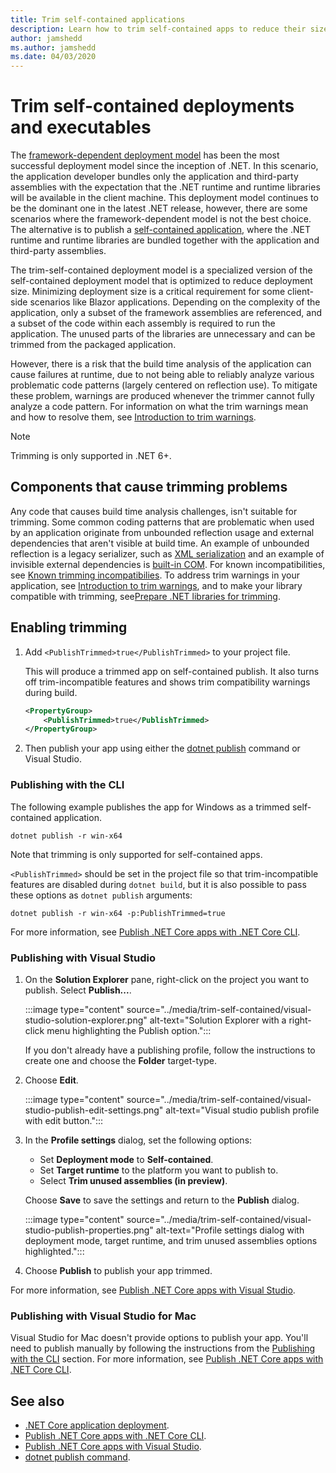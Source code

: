 ```yaml
---
title: Trim self-contained applications
description: Learn how to trim self-contained apps to reduce their size. .NET Core bundles the runtime with an app that is published self-contained and generally includes more of the runtime then is necessary.
author: jamshedd
ms.author: jamshedd
ms.date: 04/03/2020
---
```

# Trim self-contained deployments and executables

The [framework-dependent deployment model](../index.md#publish-framework-dependent) has been the most successful deployment model since the inception of .NET. In this scenario, the application developer bundles only the application and third-party assemblies with the expectation that the .NET runtime and runtime libraries will be available in the client machine. This deployment model continues to be the dominant one in the latest .NET release, however, there are some scenarios where the framework-dependent model is not the best choice. The alternative is to publish a [self-contained application](../index.md#publish-self-contained), where the .NET runtime and runtime libraries are bundled together with the application and third-party assemblies.

The trim-self-contained deployment model is a specialized version of the self-contained deployment model that is optimized to reduce deployment size. Minimizing deployment size is a critical requirement for some client-side scenarios like Blazor applications. Depending on the complexity of the application, only a subset of the framework assemblies are referenced, and a subset of the code within each assembly is required to run the application. The unused parts of the libraries are unnecessary and can be trimmed from the packaged application.

However, there is a risk that the build time analysis of the application can cause failures at runtime, due to not being able to reliably analyze various problematic code patterns (largely centered on reflection use). To mitigate these problem, warnings are produced whenever the trimmer cannot fully analyze a code pattern. For information on what the trim warnings mean and how to resolve them, see [Introduction to trim warnings](fixing-warnings.md).

> [!NOTE]
> Trimming is only supported in .NET 6+.

## Components that cause trimming problems

Any code that causes build time analysis challenges, isn't suitable for trimming. Some common coding patterns that are problematic when used by an application originate from unbounded reflection usage and external dependencies that aren't visible at build time. An example of unbounded reflection is a legacy serializer, such as [XML serialization](../../../standard/serialization/introducing-xml-serialization.md) and an example of invisible external dependencies is [built-in COM](../../../standard/native-interop/cominterop.md). For known incompatibilities, see [Known trimming incompatibilies](incompatibilities.md). To address trim warnings in your application, see [Introduction to trim warnings](fixing-warnings.md), and to make your library compatible with trimming, see[Prepare .NET libraries for trimming](prepare-libraries-for-trimming.md).

## Enabling trimming

01. Add `<PublishTrimmed>true</PublishTrimmed>` to your project file.

    This will produce a trimmed app on self-contained publish. It also turns off trim-incompatible features and shows trim compatibility warnings during build.

    ```xml
    <PropertyGroup>
        <PublishTrimmed>true</PublishTrimmed>
    </PropertyGroup>
    ```

02. Then publish your app using either the [dotnet publish](../../tools/dotnet-publish.md) command or Visual Studio.

### Publishing with the CLI

The following example publishes the app for Windows as a trimmed self-contained application.

`dotnet publish -r win-x64`

Note that trimming is only supported for self-contained apps.

`<PublishTrimmed>` should be set in the project file so that trim-incompatible features are disabled during `dotnet build`, but it is also possible to pass these options as `dotnet publish` arguments:

`dotnet publish -r win-x64 -p:PublishTrimmed=true`

For more information, see [Publish .NET Core apps with .NET Core CLI](../deploy-with-cli.md).

### Publishing with Visual Studio

01. On the **Solution Explorer** pane, right-click on the project you want to publish. Select **Publish...**.

    :::image type="content" source="../media/trim-self-contained/visual-studio-solution-explorer.png" alt-text="Solution Explorer with a right-click menu highlighting the Publish option.":::

    If you don't already have a publishing profile, follow the instructions to create one and choose the **Folder** target-type.

01. Choose **Edit**.

    :::image type="content" source="../media/trim-self-contained/visual-studio-publish-edit-settings.png" alt-text="Visual studio publish profile with edit button.":::

01. In the **Profile settings** dialog, set the following options:

    - Set **Deployment mode** to **Self-contained**.
    - Set **Target runtime** to the platform you want to publish to.
    - Select **Trim unused assemblies (in preview)**.

    Choose **Save** to save the settings and return to the **Publish** dialog.

    :::image type="content" source="../media/trim-self-contained/visual-studio-publish-properties.png" alt-text="Profile settings dialog with deployment mode, target runtime, and trim unused assemblies options highlighted.":::

01. Choose **Publish** to publish your app trimmed.

For more information, see [Publish .NET Core apps with Visual Studio](../deploy-with-vs.md).

### Publishing with Visual Studio for Mac

Visual Studio for Mac doesn't provide options to publish your app. You'll need to publish manually by following the instructions from the [Publishing with the CLI](#publishing-with-the-cli) section. For more information, see [Publish .NET Core apps with .NET Core CLI](../deploy-with-cli.md).

## See also

- [.NET Core application deployment](../index.md).
- [Publish .NET Core apps with .NET Core CLI](../deploy-with-cli.md).
- [Publish .NET Core apps with Visual Studio](../deploy-with-vs.md).
- [dotnet publish command](../../tools/dotnet-publish.md).
